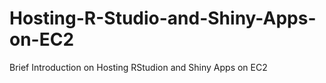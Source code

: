 # Hosting-R-Studio-and-Shiny-Apps-on-EC2
Brief Introduction on Hosting RStudion and Shiny Apps on EC2
